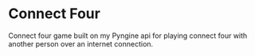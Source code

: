 # Connect Four
Connect four game built on my Pyngine api for playing connect four with another person over an internet connection.